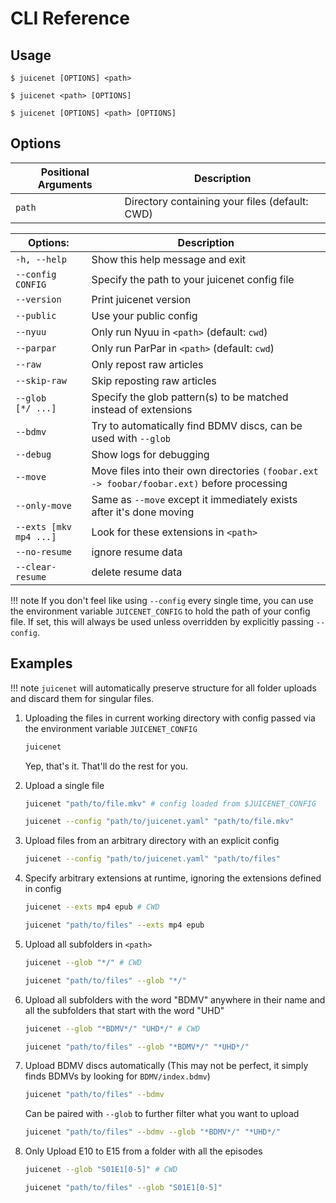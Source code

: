 # CLI Reference

## Usage

```console
$ juicenet [OPTIONS] <path>
```
```console
$ juicenet <path> [OPTIONS]
```
```console
$ juicenet [OPTIONS] <path> [OPTIONS]
```

## Options

| Positional Arguments    | Description                                                                                   |
|-------------------------|-----------------------------------------------------------------------------------------------|
| `path`                  | Directory containing your files (default: CWD)                                                |

| Options:                | Description                                                                                   |
| ----------------------- | ----------------------------------------------------------------------------------------------|
| `-h, --help`            | Show this help message and exit                                                               |
| `--config CONFIG`       | Specify the path to your juicenet config file                                                 |
| `--version`             | Print juicenet version                                                                        |
| `--public`              | Use your public config                                                                        |
| `--nyuu`                | Only run Nyuu in `<path>` (default: `cwd`)                                                    |
| `--parpar`              | Only run ParPar in `<path>` (default: `cwd`)                                                  |
| `--raw`                 | Only repost raw articles                                                                      |
| `--skip-raw`            | Skip reposting raw articles                                                                   |
| `--glob    [*/ ...]`    | Specify the glob pattern(s) to be matched instead of extensions                               |
| `--bdmv`                | Try to automatically find BDMV discs, can be used with `--glob`                               |
| `--debug`               | Show logs for debugging                                                                       |
| `--move`                | Move files into their own directories `(foobar.ext -> foobar/foobar.ext)` before processing   |
| `--only-move`           | Same as `--move` except it immediately exists after it's done moving                          |
| `--exts [mkv mp4 ...]`  | Look for these extensions in `<path>`                                                         |
| `--no-resume`           | ignore resume data                                                                            |
| `--clear-resume`        | delete resume data                                                                            |

!!! note
    If you don't feel like using `--config` every single time, you can use the environment variable `JUICENET_CONFIG` to hold the path of your config file. If set, this will always be used unless overridden by explicitly passing `--config`.

## Examples

!!! note
    `juicenet` will automatically preserve structure for all folder uploads and discard them for singular files.


1. Uploading the files in current working directory with config passed via the environment variable `JUICENET_CONFIG`

    ``` bash
    juicenet
    ```
    Yep, that's it. That'll do the rest for you.

2. Upload a single file

    ```bash
    juicenet "path/to/file.mkv" # config loaded from $JUICENET_CONFIG
    ```

    ```bash
    juicenet --config "path/to/juicenet.yaml" "path/to/file.mkv"
    ```

3. Upload files from an arbitrary directory with an explicit config

    ``` bash
    juicenet --config "path/to/juicenet.yaml" "path/to/files"
    ```

4. Specify arbitrary extensions at runtime, ignoring the extensions defined in config

    ``` bash
    juicenet --exts mp4 epub # CWD
    ```
    
    ``` bash
    juicenet "path/to/files" --exts mp4 epub
    ```

5. Upload all subfolders in `<path>`

    ``` bash
    juicenet --glob "*/" # CWD
    ```

    ``` bash
    juicenet "path/to/files" --glob "*/"
    ```

6. Upload all subfolders with the word "BDMV" anywhere in their name and all the subfolders that start with the word "UHD"

    ``` bash
    juicenet --glob "*BDMV*/" "UHD*/" # CWD
    ```

    ``` bash
    juicenet "path/to/files" --glob "*BDMV*/" "*UHD*/"
    ```

7. Upload BDMV discs automatically (This may not be perfect, it simply finds BDMVs by looking for `BDMV/index.bdmv`)

    ``` bash
    juicenet "path/to/files" --bdmv
    ```
    Can be paired with `--glob` to further filter what you want to upload

    ``` bash
    juicenet "path/to/files" --bdmv --glob "*BDMV*/" "*UHD*/"
    ```

8. Only Upload E10 to E15 from a folder with all the episodes

    ``` bash
    juicenet --glob "S01E1[0-5]" # CWD
    ```

    ``` bash
    juicenet "path/to/files" --glob "S01E1[0-5]"
    ```
